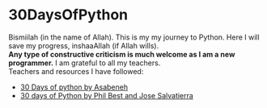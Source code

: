 # 30DaysOfPython
Bismiilah (in the name of Allah). This is my my journey to Python. Here I will save my progress, inshaaAllah (if Allah wills).<br>
**Any type of constructive criticism is much welcome as I am a new programmer.**
I am grateful to all my teachers.<br> Teachers and resources I have followed:
- [30 Days of python by Asabeneh](https://github.com/Asabeneh/30-Days-Of-Python)
- [30 days of Python by Phil Best and Jose Salvatierra](https://blog.tecladocode.com/)
